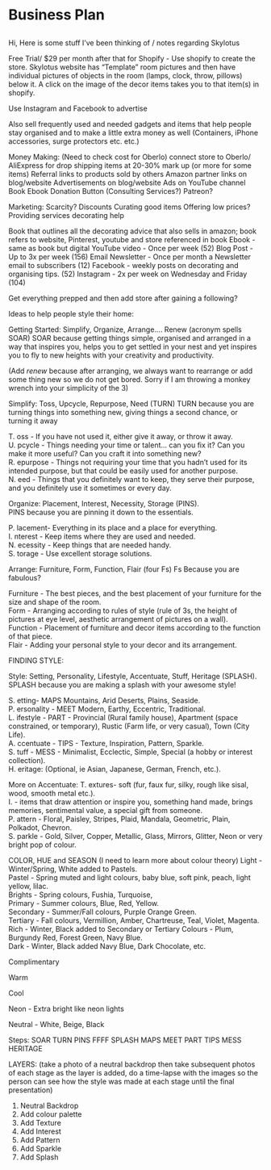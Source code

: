 # Business Plan
## 


Hi, Here is some stuff I’ve been thinking of / notes regarding Skylotus

Free Trial/ $29 per month after that for
Shopify - Use shopify to create the store. Skylotus website has “Template” room pictures and then have individual pictures of objects in the room (lamps, clock, throw, pillows) below it. A click on the image of the decor items takes you to that item(s) in shopify.

Use Instagram and Facebook to advertise

Also sell frequently used and needed gadgets and items that help people stay organised and to make a little extra money as well (Containers, iPhone accessories, surge protectors etc. etc.)

Money Making:
(Need to check cost for Oberlo) connect store to Oberlo/ AliExpress for drop shipping items at 20-30% mark up (or more for some items)
Referral links to products sold by others
Amazon partner links on blog/website
Advertisements on blog/website
Ads on YouTube channel
Book
Ebook
Donation Button
(Consulting Services?)
Patreon?

Marketing:
Scarcity?
Discounts
Curating good items
Offering low prices?
Providing services decorating help

Book that outlines all the decorating advice that also sells in amazon; book refers to website, Pinterest, youtube and store referenced in book
Ebook - same as book but digital
YouTube video - Once per week (52)
Blog Post - Up to 3x per week (156)
Email Newsletter - Once per month a Newsletter email to subscribers (12)
Facebook - weekly posts on decorating and organising tips. (52)
Instagram - 2x per week on Wednesday and Friday (104)

Get everything prepped and then add store after gaining a following?

Ideas to help people style their home:

Getting Started: Simplify, Organize, Arrange.... Renew (acronym spells SOAR)
SOAR because getting things simple, organised and arranged in a way that inspires you, helps you to get settled in your nest and yet inspires you to fly to new heights with your creativity and productivity.

 (Add *renew* because after arranging, we always want to rearrange or add some thing new so we do not get bored. Sorry if I am throwing a monkey wrench into your simplicity of the 3)

Simplify: Toss, Upcycle, Repurpose, Need (TURN)
TURN because you are turning things into something new, giving things a second chance, or turning it away

T. oss - If you have not used it, either give it away, or throw it away.  
U. pcycle - Things needing your time or talent... can you fix it? Can you make it more useful? Can you craft it into something new?   
R. epurpose - Things not requiring your time that you hadn’t used for its intended purpose, but that could be easily used for another purpose.  
N. eed - Things that you definitely want to keep, they serve their purpose, and you definitely use it sometimes or every day.   

Organize: Placement, Interest, Necessity, Storage (PINS).  
PINS because you are pinning it down to the essentials.  

P. lacement- Everything in its place and a place for everything.  
I. nterest - Keep items where they are used and needed.  
N. ecessity - Keep things that are needed handy.  
S. torage - Use excellent storage solutions.  

Arrange: Furniture, Form, Function, Flair (four Fs) 
Fs Because you are fabulous?

Furniture - The best pieces, and the best placement of your furniture for the size and shape of the room.  
Form - Arranging according to rules of style (rule of 3s, the height of pictures at eye level, aesthetic arrangement of pictures on a wall).  
Function - Placement of furniture and decor items according to the function of that piece.  
Flair - Adding your personal style to your decor and its arrangement.  

FINDING STYLE:

Style: Setting, Personality, Lifestyle, Accentuate, Stuff, Heritage (SPLASH).  
SPLASH because you are making a splash with your awesome style!   

S. etting- MAPS Mountains, Arid Deserts, Plains, Seaside.  
P. ersonality - MEET Modern, Earthy, Eccentric, Traditional.  
L. ifestyle - PART - Provincial (Rural family house), Apartment (space constrained, or temporary), Rustic (Farm life, or very casual), Town (City Life).  
A. ccentuate - TIPS - Texture, Inspiration, Pattern, Sparkle.  
S. tuff - MESS - Minimalist, Ecclectic, Simple, Special (a hobby or interest collection).  
H. eritage: (Optional, ie Asian, Japanese, German, French, etc.).  

More on Accentuate:
T. extures- soft (fur, faux fur, silky, rough like sisal, wood, smooth metal etc.).  
I. - items that draw attention or inspire you, something hand made, brings memories, sentimental value, a special gift from someone.  
P. attern - Floral, Paisley, Stripes, Plaid, Mandala, Geometric, Plain, Polkadot, Chevron.  
S. parkle - Gold, Silver, Copper, Metallic, Glass, Mirrors, Glitter, Neon or very bright pop of colour.  

COLOR, HUE and SEASON (I need to learn more about colour theory)
Light - Winter/Spring, White added to Pastels.  
Pastel - Spring muted and light colours, baby blue, soft pink, peach, light yellow, lilac.  
Brights - Spring colours, Fushia, Turquoise,   
Primary - Summer colours, Blue, Red, Yellow.  
Secondary - Summer/Fall colours, Purple Orange Green.  
Tertiary - Fall colours, Vermillion, Amber, Chartreuse, Teal, Violet, Magenta.  
Rich - Winter, Black added to Secondary or Tertiary Colours - Plum, Burgundy Red, Forest Green, Navy Blue.  
Dark - Winter, Black added Navy Blue, Dark Chocolate, etc.   

Complimentary

Warm

Cool

Neon - Extra bright like neon lights

Neutral - White, Beige, Black


Steps:
SOAR
TURN
PINS
FFFF
SPLASH
MAPS
MEET
PART
TIPS
MESS
HERITAGE

LAYERS: (take a photo of a neutral backdrop then take subsequent photos of each stage as the layer is added, do a time-lapse with the images so the person can see how the style was made at each stage until the final presentation)
1. Neutral Backdrop
2. Add colour palette
3. Add Texture
4. Add Interest
5. Add Pattern
6. Add Sparkle
7. Add Splash

